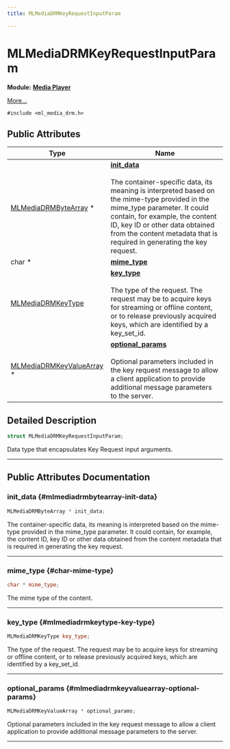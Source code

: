 ```yaml
---
title: MLMediaDRMKeyRequestInputParam

---
```


# MLMediaDRMKeyRequestInputParam

**Module:** **[Media Player](/versioned_docs/version-22-May-2023/api-ref/api/Modules/group___media_player/group___media_player.md)**



 [More...](#detailed-description)


`#include <ml_media_drm.h>`

## Public Attributes

| Type           | Name           |
| -------------- | -------------- |
| [MLMediaDRMByteArray](/versioned_docs/version-22-May-2023/api-ref/api/Modules/group___media_player/struct_m_l_media_d_r_m_byte_array.md) * | **[init_data](/versioned_docs/version-22-May-2023/api-ref/api/Modules/group___media_player/struct_m_l_media_d_r_m_key_request_input_param.md#mlmediadrmbytearray-init-data)** <br></br>The container-specific data, its meaning is interpreted based on the mime-type provided in the mime_type parameter. It could contain, for example, the content ID, key ID or other data obtained from the content metadata that is required in generating the key request.  |
| char * | **[mime_type](/versioned_docs/version-22-May-2023/api-ref/api/Modules/group___media_player/struct_m_l_media_d_r_m_key_request_input_param.md#char-mime-type)**  |
| [MLMediaDRMKeyType](/versioned_docs/version-22-May-2023/api-ref/api/Modules/group___media_player/group___media_player.md#enums-mlmediadrmkeytype) | **[key_type](/versioned_docs/version-22-May-2023/api-ref/api/Modules/group___media_player/struct_m_l_media_d_r_m_key_request_input_param.md#mlmediadrmkeytype-key-type)** <br></br>The type of the request. The request may be to acquire keys for streaming or offline content, or to release previously acquired keys, which are identified by a key_set_id.  |
| [MLMediaDRMKeyValueArray](/versioned_docs/version-22-May-2023/api-ref/api/Modules/group___media_player/struct_m_l_media_d_r_m_key_value_array.md) * | **[optional_params](/versioned_docs/version-22-May-2023/api-ref/api/Modules/group___media_player/struct_m_l_media_d_r_m_key_request_input_param.md#mlmediadrmkeyvaluearray-optional-params)** <br></br>Optional parameters included in the key request message to allow a client application to provide additional message parameters to the server.  |

## Detailed Description

```cpp
struct MLMediaDRMKeyRequestInputParam;
```


Data type that encapsulates Key Request input arguments. 





-----------
## Public Attributes Documentation

### init_data {#mlmediadrmbytearray-init-data}

```cpp
MLMediaDRMByteArray * init_data;
```

The container-specific data, its meaning is interpreted based on the mime-type provided in the mime_type parameter. It could contain, for example, the content ID, key ID or other data obtained from the content metadata that is required in generating the key request. 





-----------

### mime_type {#char-mime-type}

```cpp
char * mime_type;
```


The mime type of the content. 





-----------

### key_type {#mlmediadrmkeytype-key-type}

```cpp
MLMediaDRMKeyType key_type;
```

The type of the request. The request may be to acquire keys for streaming or offline content, or to release previously acquired keys, which are identified by a key_set_id. 





-----------

### optional_params {#mlmediadrmkeyvaluearray-optional-params}

```cpp
MLMediaDRMKeyValueArray * optional_params;
```

Optional parameters included in the key request message to allow a client application to provide additional message parameters to the server. 





-----------


